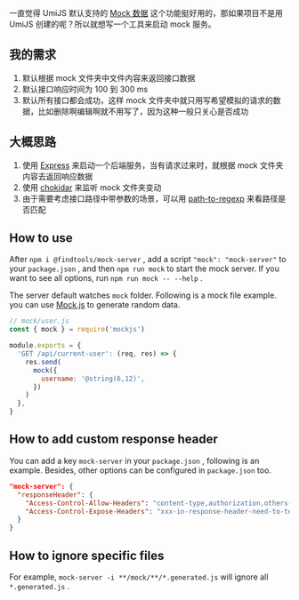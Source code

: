 一直觉得 UmiJS 默认支持的 [Mock 数据](https://umijs.org/zh-CN/docs/mock) 这个功能挺好用的，那如果项目不是用 UmiJS 创建的呢？所以就想写一个工具来启动 mock 服务。

## 我的需求

1. 默认根据 mock 文件夹中文件内容来返回接口数据
2. 默认接口响应时间为 100 到 300 ms
3. 默认所有接口都会成功，这样 mock 文件夹中就只用写希望模拟的请求的数据，比如删除啊编辑啊就不用写了，因为这种一般只关心是否成功

## 大概思路

1. 使用 [Express](http://expressjs.com/) 来启动一个后端服务，当有请求过来时，就根据 mock 文件夹内容去返回响应数据
2. 使用 [chokidar](https://github.com/paulmillr/chokidar) 来监听 mock 文件夹变动
3. 由于需要考虑接口路径中带参数的场景，可以用 [path-to-regexp](https://github.com/pillarjs/path-to-regexp) 来看路径是否匹配

## How to use

After `npm i @findtools/mock-server` , add a script `"mock": "mock-server"` to your `package.json` , and then `npm run mock` to start the mock server. If you want to see all options, run `npm run mock -- --help` .

The server default watches `mock` folder. Following is a mock file example. you can use [Mock.js](http://mockjs.com/examples.html) to generate random data.

```js
// mock/user.js
const { mock } = require('mockjs')

module.exports = {
  'GET /api/current-user': (req, res) => {
    res.send(
      mock({
        username: '@string(6,12)',
      })
    )
  },
}
```

## How to add custom response header

You can add a key `mock-server` in your `package.json` , following is an example. Besides, other options can be configured in `package.json` too.

```json
"mock-server": {
  "responseHeader": {
    "Access-Control-Allow-Headers": "content-type,authorization,others-xxx-in-request-header",
    "Access-Control-Expose-Headers": "xxx-in-response-header-need-to-tell-frontend"
  }
}
```

## How to ignore specific files

For example, `mock-server -i **/mock/**/*.generated.js` will ignore all `*.generated.js` .
